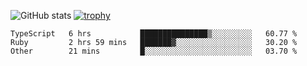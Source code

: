 ![GitHub stats](https://github-readme-stats.vercel.app/api?username=ksk001100&show_icons=true&theme=tokyonight)
[![trophy](https://github-profile-trophy.vercel.app/?username=ksk001100&theme=onedark)](https://github.com/ryo-ma/github-profile-trophy)

<!--START_SECTION:waka-->

```text
TypeScript   6 hrs           ███████████████▒░░░░░░░░░   60.77 %
Ruby         2 hrs 59 mins   ███████▓░░░░░░░░░░░░░░░░░   30.20 %
Other        21 mins         █░░░░░░░░░░░░░░░░░░░░░░░░   03.70 %
```

<!--END_SECTION:waka-->
